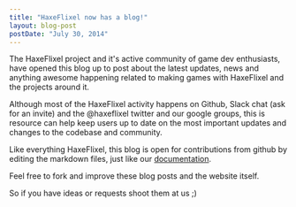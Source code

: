 ```yaml
---
title: "HaxeFlixel now has a blog!"
layout: blog-post
postDate: "July 30, 2014"
---
```


The HaxeFlixel project and it's active community of game dev enthusiasts, have opened this
blog up to post about the latest updates, news and anything awesome happening related to
making games with HaxeFlixel and the projects around it.

Although most of the HaxeFlixel activity happens on Github, Slack chat (ask for an invite)
and the @haxeflixel twitter and our google groups, this is resource can help keep users
up to date on the most important updates and changes to the codebase and community.

Like everything HaxeFlixel, this blog is open for contributions from github by editing the
markdown files, just like our [documentation](https://github.com/HaxeFlixel/flixel-docs).

Feel free to fork and improve these blog posts and the website itself.

So if you have ideas or requests shoot them at us ;)